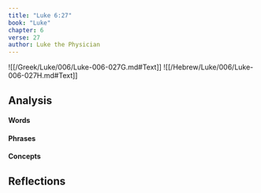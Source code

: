```yaml
---
title: "Luke 6:27"
book: "Luke"
chapter: 6
verse: 27
author: Luke the Physician
---
```

![[/Greek/Luke/006/Luke-006-027G.md#Text]]
![[/Hebrew/Luke/006/Luke-006-027H.md#Text]]

## Analysis

#### Words

#### Phrases

#### Concepts

## Reflections
